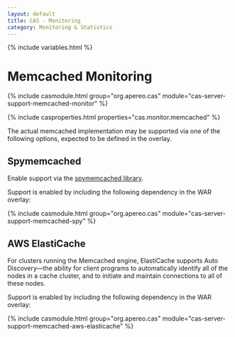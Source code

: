 ```yaml
---
layout: default
title: CAS - Monitoring
category: Monitoring & Statistics
---
```


{% include variables.html %}

# Memcached Monitoring

{% include casmodule.html group="org.apereo.cas" module="cas-server-support-memcached-monitor" %}

{% include casproperties.html properties="cas.monitor.memcached" %}

The actual memcached implementation may be supported via one of the following options, expected to be defined in the overlay.

## Spymemcached

Enable support via the [spymemcached library](https://code.google.com/p/spymemcached/). 

Support is enabled by including the following dependency in the WAR overlay:

{% include casmodule.html group="org.apereo.cas" module="cas-server-support-memcached-spy" %}

## AWS ElastiCache

For clusters running the Memcached engine, ElastiCache supports Auto Discovery—the ability 
for client programs to automatically identify all of the nodes in a cache cluster, 
and to initiate and maintain connections to all of these nodes. 

Support is enabled by including the following dependency in the WAR overlay:

{% include casmodule.html group="org.apereo.cas" module="cas-server-support-memcached-aws-elasticache" %}

